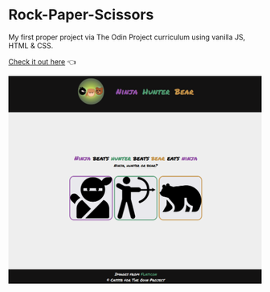 # Rock-Paper-Scissors

My first proper project via The Odin Project curriculum using vanilla JS, HTML & CSS.

[Check it out here](https://casssb.github.io/rock-paper-scissors/) :point_left:

![Image of live version](./img/rock-paper-scissors.PNG)
